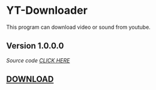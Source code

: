 # YT-Downloader
This program can download video or sound from youtube.

## Version 1.0.0.0

*Source code [CLICK HERE](https://pastebin.com/raw/mBNf07TL)*

## [DOWNLOAD](https://github.com/544caf73-01b7-429a-a262-d9b0583a1aa2)

